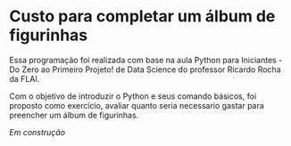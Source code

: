 # Custo para completar um álbum de figurinhas

Essa programação foi realizada com base na aula Python para Iniciantes - Do Zero ao Primeiro Projeto! de Data Science do professor Ricardo Rocha da FLAI.

Com o objetivo de introduzir o Python e seus comando básicos, foi proposto como exercício, avaliar quanto seria necessario gastar para preencher um álbum de figurinhas.

*Em construção*
